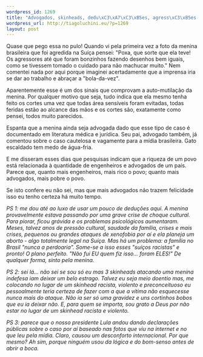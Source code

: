 ```yaml
--- 
wordpress_id: 1269
title: "Advogados, skinheads, dedu\xC3\xA7\xC3\xB5es, agress\xC3\xB5es e afins"
wordpress_url: http://tiagoluchini.eu/?p=1269
layout: post
---
```

Quase que pego essa no pulo! Quando vi pela primeira vez a foto da menina brasileira que foi agredida na Suíça pensei: "Poxa, que sorte que ela teve! Os agressores até que foram bonzinhos fazendo desenhos bem iguais, como se tivessem tomado o cuidado para não machucar muito." Nem comentei nada por aqui porque imaginei acertadamente que a imprensa iria se dar ao trabalho e abraçar a "bola-da-vez".

Aparentemente esse é um dos sinais que comprovam a auto-mutilação da menina. Por qualquer motivo que seja, tudo indica que ela mesmo tenha feito os cortes uma vez que todas área sensíveis foram evitadas, todas feridas estão ao alcance das mãos e os cortes são, exatamente como pensei, todos muito parecidos.

Espanta que a menina ainda seja advogada dado que esse tipo de caso é documentado em literatura médica e jurídica. Seu pai, advogado também, já comentou sobre o caso cautelosa e vagamente para a mídia brasileira. Gato escaldado tem medo de água-fria.

E me disseram esses dias que pesquisas indicam que a riqueza de um povo está relacionada à quantidade de engenheiros e advogados de um país. Parece que, quanto mais engenheiros, mais rico o povo; quanto mais advogados, mais pobre o povo.

Se isto confere eu não sei, mas que mais advogados não trazem felicidade isso eu tenho certeza há muito tempo.

<i>PS 1: me dou até ao luxo de usar um pouco de deduções aqui. A menina provavelmente estava passando por uma grave crise de choque cultural. Para piorar, ficou grávida e os problemas psicológicos aumentaram. Meses, talvez anos de pressão cultural, saudade da família, crises e mais crises, pequenos ou grandes ataques de xenofobia por aí e ela planeja um aborto - algo totalmente legal na Suíça. Mas há um problema: a família no Brasil "nunca a perdoaria". Some-se a isso esses "suíços racistas" e pronto! O plano perfeito. "Não fui EU quem fiz isso... foram ELES!" De qualquer forma, sinto pela menina.</i>

<i>PS 2: sei lá... não sei se sou só eu mas 3 skinheads atacando uma menina indefesa iam deixar um belo estrago. Talvez eu seja meio doentio mas, me colocando no lugar de um skinhead racista, violento e preconceituoso eu pessoalmente teria certeza de fazer com a que a vítima não esquecesse nunca mais do ataque. Não ia ser só uma gravidez e uns cortinhos bobos que eu ia deixar não. E, para quem se importa, sou grato a Deus por não estar no lugar de um skinhead racista e violento.</i>

<i>PS 3: parece que o nosso presidente Lula andou dando declarações públicas sobre o caso por aí baseado nas fotos que viu na internet e no que leu pela mídia. Claro, causou um desconforto internacional. Por que mesmo? Ah sim, porque ninguém usou da lógica e do bom-senso antes de abrir a boca.</i>
